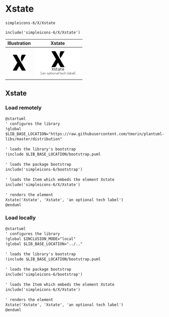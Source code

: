 # Xstate


```text
simpleicons-6/X/Xstate
```

```text
include('simpleicons-6/X/Xstate')
```



| Illustration | Xstate |
| :---: | :---: |
| ![illustration for Illustration](../../simpleicons-6/X/Xstate.png) | ![illustration for Xstate](../../simpleicons-6/X/Xstate.Local.png) |




## Xstate

### Load remotely
```plantuml
@startuml
' configures the library
!global $LIB_BASE_LOCATION="https://raw.githubusercontent.com/tmorin/plantuml-libs/master/distribution"

' loads the library's bootstrap
!include $LIB_BASE_LOCATION/bootstrap.puml

' loads the package bootstrap
include('simpleicons-6/bootstrap')

' loads the Item which embeds the element Xstate
include('simpleicons-6/X/Xstate')

' renders the element
Xstate('Xstate', 'Xstate', 'an optional tech label')
@enduml
```

### Load locally
```plantuml
@startuml
' configures the library
!global $INCLUSION_MODE="local"
!global $LIB_BASE_LOCATION="../.."

' loads the library's bootstrap
!include $LIB_BASE_LOCATION/bootstrap.puml

' loads the package bootstrap
include('simpleicons-6/bootstrap')

' loads the Item which embeds the element Xstate
include('simpleicons-6/X/Xstate')

' renders the element
Xstate('Xstate', 'Xstate', 'an optional tech label')
@enduml
```

